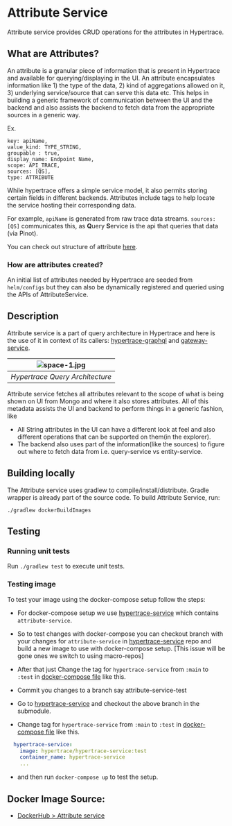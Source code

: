 # Attribute Service

Attribute service provides CRUD operations for the attributes in Hypertrace.

## What are Attributes?
An attribute is a granular piece of information that is present in Hypertrace and available for querying/displaying in the UI. An attribute encapsulates information like 1) the type of the data, 2) kind of aggregations allowed on it, 3) underlying service/source that can serve this data etc.
This helps in building a generic framework of communication between the UI and the backend and also assists the backend to fetch data from the appropriate sources in a generic way.

Ex.
```
key: apiName,
value_kind: TYPE_STRING,
groupable : true,
display_name: Endpoint Name,
scope: API_TRACE,
sources: [QS],
type: ATTRIBUTE
```
While hypertrace offers a simple service model, it also permits storing certain fields in different backends. Attributes include tags to help locate the service hosting their corresponding data.

For example, `apiName` is generated from raw trace data streams. `sources: [QS]`  communicates this, as **Q**uery **S**ervice is the api that queries that data (via Pinot).

You can check out structure of attribute [here](https://github.com/hypertrace/attribute-service/blob/main/attribute-service-api/src/main/proto/org/hypertrace/core/attribute/service/v1/attribute_metadata.proto).

### How are attributes created?
An initial list of attributes needed by Hypertrace are seeded from `helm/configs` but they can also be dynamically registered and queried using the APIs of AttributeService.

## Description

Attribute service is a part of query architecture in Hypertrace and here is the use of it in context of its callers: [hypertrace-graphql](https://github.com/hypertrace/hypertrace-graphql) and [gateway-service](https://github.com/hypertrace/gateway-service). 

| ![space-1.jpg](https://hypertrace-docs.s3.amazonaws.com/hypertrace-query-arch.png) | 
|:--:| 
| *Hypertrace Query Architecture* |

Attribute service fetches all attributes relevant to the scope of what is being shown on UI from Mongo and where it also stores attributes. All of this metadata assists the UI and backend to perform things in a generic fashion, like
- All String attributes in the UI can have a different look at feel and also different operations that can be supported on them(in the explorer).
- The backend also uses part of the information(like the sources) to figure out where to fetch data from i.e. query-service vs entity-service.

## Building locally
The Attribute service uses gradlew to compile/install/distribute. Gradle wrapper is already part of the source code. To build Attribute Service, run:

```
./gradlew dockerBuildImages
```

## Testing

### Running unit tests
Run `./gradlew test` to execute unit tests. 


### Testing image

To test your image using the docker-compose setup follow the steps:

- For docker-compose setup we use [hypertrace-service](https://github.com/hypertrace/hypertrace-service) which contains `attribute-service`. 
- So to test changes with docker-compose you can checkout branch with your changes for `attribute-service` in [hypertrace-service](https://github.com/hypertrace/hypertrace-service) repo and build a new image to use with docker-compose setup. [This issue will be gone ones we switch to using macro-repos]
- After that just Change the tag for `hypertrace-service` from `:main` to `:test` in [docker-compose file](https://github.com/hypertrace/hypertrace/blob/main/docker/docker-compose.yml) like this.

- Commit you changes to a branch say attribute-service-test
- Go to [hypertrace-service](https://github.com/hypertrace/hypertrace-service) and checkout the above branch in the submodule.
- Change tag for `hypertrace-service` from `:main` to `:test` in [docker-compose file](https://github.com/hypertrace/hypertrace/blob/main/docker/docker-compose.yml) like this.

```yaml
  hypertrace-service:
    image: hypertrace/hypertrace-service:test
    container_name: hypertrace-service
    ...
```
- and then run `docker-compose up` to test the setup.

## Docker Image Source:
- [DockerHub > Attribute service](https://hub.docker.com/r/hypertrace/attribute-service)




